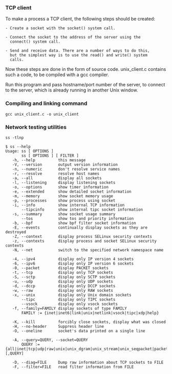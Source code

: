 ### TCP client

To make a process a TCP client, the following steps should be created:

	- Create a socket with the socket() system call.

	- Connect the socket to the address of the server using the
	  connect() system call.

	- Send and receive data. There are a number of ways to do this,
	  but the simplest way is to use the read() and write() system
	  calls.

Now these steps are done in the form of source code. unix_client.c
contains such a code, to be compiled with a gcc compiler.

Run this program and pass hostname/port number of the server, to connect
to the server, which is already running in another Unix window.

### Compiling and linking command

	gcc unix_client.c -o unix_client

### Network testing utilities

	ss -tlnp

```
$ ss --help
Usage: ss [ OPTIONS ]
       ss [ OPTIONS ] [ FILTER ]
   -h, --help          this message
   -V, --version       output version information
   -n, --numeric       don't resolve service names
   -r, --resolve       resolve host names
   -a, --all           display all sockets
   -l, --listening     display listening sockets
   -o, --options       show timer information
   -e, --extended      show detailed socket information
   -m, --memory        show socket memory usage
   -p, --processes     show process using socket
   -i, --info          show internal TCP information
       --tipcinfo      show internal tipc socket information
   -s, --summary       show socket usage summary
       --tos           show tos and priority information
   -b, --bpf           show bpf filter socket information
   -E, --events        continually display sockets as they are destroyed
   -Z, --context       display process SELinux security contexts
   -z, --contexts      display process and socket SELinux security contexts
   -N, --net           switch to the specified network namespace name

   -4, --ipv4          display only IP version 4 sockets
   -6, --ipv6          display only IP version 6 sockets
   -0, --packet        display PACKET sockets
   -t, --tcp           display only TCP sockets
   -S, --sctp          display only SCTP sockets
   -u, --udp           display only UDP sockets
   -d, --dccp          display only DCCP sockets
   -w, --raw           display only RAW sockets
   -x, --unix          display only Unix domain sockets
       --tipc          display only TIPC sockets
       --vsock         display only vsock sockets
   -f, --family=FAMILY display sockets of type FAMILY
       FAMILY := {inet|inet6|link|unix|netlink|vsock|tipc|xdp|help}

   -K, --kill          forcibly close sockets, display what was closed
   -H, --no-header     Suppress header line
   -O, --oneline       socket's data printed on a single line

   -A, --query=QUERY, --socket=QUERY
       QUERY := {all|inet|tcp|udp|raw|unix|unix_dgram|unix_stream|unix_seqpacket|packet|netlink|vsock_stream|vsock_dgram|tipc}[,QUERY]

   -D, --diag=FILE     Dump raw information about TCP sockets to FILE
   -F, --filter=FILE   read filter information from FILE
```
